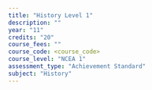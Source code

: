 ```yaml
---
title: "History Level 1"
description: ""
year: "11"
credits: "20"
course_fees: ""
course_code: <course_code>
course_level: "NCEA 1"
assessment_type: "Achievement Standard"
subject: "History"
---
```

